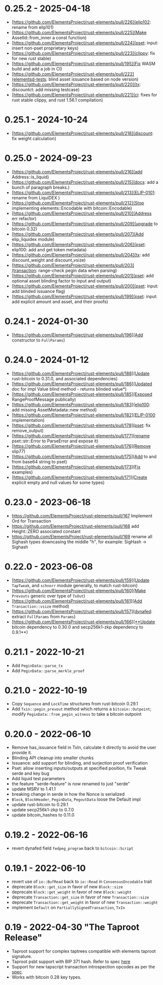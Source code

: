 
# 0.25.2 - 2025-04-18

* [https://github.com/ElementsProject/rust-elements/pull/226](elip102: rename from elip101)
* [https://github.com/ElementsProject/rust-elements/pull/225](Make AssetId::from_inner a const function)
* [https://github.com/ElementsProject/rust-elements/pull/224](pset: input: insert non-pset proprietary keys)
* [https://github.com/ElementsProject/rust-elements/pull/223](clippy: fix for new rust stable)
* [https://github.com/ElementsProject/rust-elements/pull/195](Fix WASM build and add a job in CI)
* [https://github.com/ElementsProject/rust-elements/pull/222](elementsd-tests: blind asset issuance based on node version)
* [https://github.com/ElementsProject/rust-elements/pull/220](tx: discountct: add missing testcase)
* [https://github.com/ElementsProject/rust-elements/pull/221](ci: fixes for rust stable clippy, and rust 1.56.1 compilation)

# 0.25.1 - 2024-10-24

* [https://github.com/ElementsProject/rust-elements/pull/218](discount: fix weight calculation)

# 0.25.0 - 2024-09-23

* [https://github.com/ElementsProject/rust-elements/pull/216](add Address::is_liquid)
* [https://github.com/ElementsProject/rust-elements/pull/215](docs: add a bunch of paragraph breaks.)
* [https://github.com/ElementsProject/rust-elements/pull/213](ELIP-0101: rename from LiquiDEX )
* [https://github.com/ElementsProject/rust-elements/pull/212](Stop implementing elements::Encodable with bitcoin::Encodable)
* [https://github.com/ElementsProject/rust-elements/pull/210](Address err refactor)
* [https://github.com/ElementsProject/rust-elements/pull/209](upgrade to bitcoin 0.32)
* [https://github.com/ElementsProject/rust-elements/pull/207](Add elip_liquidex module)
* [https://github.com/ElementsProject/rust-elements/pull/206](pset: elip100: add and get token metadata)
* [https://github.com/ElementsProject/rust-elements/pull/204](tx: add discount_weight and discount_vsize)
* [https://github.com/ElementsProject/rust-elements/pull/203](transaction: range-check pegin data when parsing)
* [https://github.com/ElementsProject/rust-elements/pull/201](pset: add optional asset blinding factor to input and output)
* [https://github.com/ElementsProject/rust-elements/pull/200](pset: input: add blinded issuance flag)
* [https://github.com/ElementsProject/rust-elements/pull/199](pset: input: add explicit amount and asset, and their proofs)

# 0.24.1 - 2024-01-30

* [https://github.com/ElementsProject/rust-elements/pull/196](Add constructor to `FullParams`)

# 0.24.0 - 2024-01-12

* [https://github.com/ElementsProject/rust-elements/pull/188](Update rust-bitcoin to 0.31.0, and associated dependencies)
* [https://github.com/ElementsProject/rust-elements/pull/186](Updated doc for impl Value blind method - returns blinded value*)
* [https://github.com/ElementsProject/rust-elements/pull/185](Exposed RangeProofMessage publically)
* [https://github.com/ElementsProject/rust-elements/pull/183](elip100: add missing AssetMetadata::new method)
* [https://github.com/ElementsProject/rust-elements/pull/182](ELIP-0100 implementation)
* [https://github.com/ElementsProject/rust-elements/pull/178](pset: fix remove_output)
* [https://github.com/ElementsProject/rust-elements/pull/177](rename pset::str::Error to ParseError and expose it)
* [https://github.com/ElementsProject/rust-elements/pull/176](Remove slip77)
* [https://github.com/ElementsProject/rust-elements/pull/175](Add to and from base64 string to pset)
* [https://github.com/ElementsProject/rust-elements/pull/173](Fix examples)
* [https://github.com/ElementsProject/rust-elements/pull/171](Create explicit empty and null values for some types)

# 0.23.0 - 2023-06-18

* https://github.com/ElementsProject/rust-elements/pull/167 Implement Ord for Transaction
* https://github.com/ElementsProject/rust-elements/pull/168 add Height::ZERO associated constant
* https://github.com/ElementsProject/rust-elements/pull/169 rename all Sighash types downcasing the middle "h", for example: SigHash -> Sighash

# 0.22.0 - 2023-06-08

* [https://github.com/ElementsProject/rust-elements/pull/159](Update `TapTweak`, and `schnorr` module generally, to match rust-bitcoin)
* [https://github.com/ElementsProject/rust-elements/pull/160](Make `Prevouts` generic over type of `TxOut`)
* [https://github.com/ElementsProject/rust-elements/pull/161](Add `Transaction::vsize` method)
* [https://github.com/ElementsProject/rust-elements/pull/157](dynafed: extract `FullParams` from `Params`)
* [https://github.com/ElementsProject/rust-elements/pull/166](**Update bitcoin dependency to 0.30.0 and secp256k1-zkp dependency to 0.9.1**)

# 0.21.1 - 2022-10-21

- Add `PeginData::parse_tx`
- Add `PeginData::parse_merkle_proof`

# 0.21.0 - 2022-10-19

- Copy `Sequence` and `LockTime` structures from rust-bitcoin 0.29.1
- Add `Txin::pegin_prevout` method which returns a `bitcoin::Outpoint`; modify `PeginData::from_pegin_witness` to take a bitcoin outpoint

# 0.20.0 - 2022-06-10

- Remove has_issuance field in TxIn, calculate it directly to avoid the user provide it.
- Blinding API cleanup into smaller chunks
- Issuance: add support for blinding, and surjection proof verification
- Pset: allow inserting inputs/outputs at specified position, fix Tweak serde and key bug
- Add liquid test parameters
- the feature "serde-feature" is now renamed to just "serde"
- update MSRV to 1.41.1
- breaking change in serde in how the Nonce is serialized
- `Block`, `BlockHeader`, `PeginData`, `PegoutData` loose the Default impl
- update rust-bitcoin to 0.29.1
- update secp256k1-zkp to 0.7.0
- update bitcoin_hashes to 0.11.0

# 0.19.2 - 2022-06-16

- revert dynafed field `fedpeg_program` back to `bitcoin::Script`

# 0.19.1 - 2022-06-10

- revert use of `io::BufRead` back to `io::Read` in `ConsensusEncodable` trait
- deprecate `Block::get_size` in favor of new `Block::size`
- deprecate `Block::get_weight` in favor of new `Block::weight`
- deprecate `Transaction::get_size` in favor of new `Transaction::size`
- deprecate `Transaction::get_weight` in favor of new `Transaction::weight`
- implement `Default` on `PartiallySignedTransaction`, `TxIn`

# 0.19 - 2022-04-30 "The Taproot Release"

- Taproot support for complex taptrees compatible with elements taproot signature.
- Taproot psbt support with BIP 371
hash. Refer to spec [here](https://github.com/ElementsProject/elements/blob/master/doc/taproot-sighash.mediawiki)
- Support for new tapscript transaction introspection opcodes as per the [spec](https://github.com/ElementsProject/elements/blob/master/doc/tapscript_opcodes.md).
- Works with bitcoin 0.28 key types.
